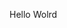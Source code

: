 Hello Wolrd












































































































































































































































































































































































































































































































































































































































































































































































































































































































































































































































































































































































































































































































































